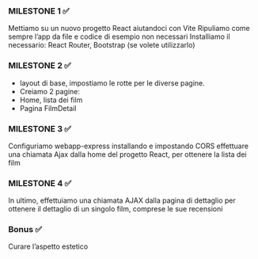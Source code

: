 ### MILESTONE 1 ✅
Mettiamo su un nuovo progetto React aiutandoci con Vite
Ripuliamo come sempre l’app da file e codice di esempio non necessari
Installiamo il necessario: React Router, Bootstrap (se volete utilizzarlo)

### MILESTONE 2 ✅
- layout di base, impostiamo le rotte per le diverse pagine. 
- Creiamo 2 pagine: 
- Home, lista dei film
- Pagina FilmDetail

### MILESTONE 3 ✅
Configuriamo webapp-express installando e impostando CORS
effettuare una chiamata Ajax dalla home del progetto React, per ottenere la lista dei film

### MILESTONE 4 ✅
In ultimo, effettuiamo una chiamata AJAX dalla pagina di dettaglio per ottenere il dettaglio di un singolo film, comprese le sue recensioni

### Bonus ✅
Curare l’aspetto estetico
